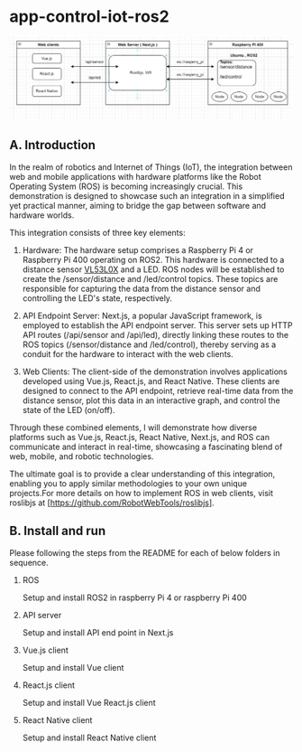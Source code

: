 # app-control-iot-ros2

<img src="./docs/diagram.png" alt="diagram" width="800px">

## A. Introduction

In the realm of robotics and Internet of Things (IoT), the integration between web and mobile applications with hardware platforms like the Robot Operating System (ROS) is becoming increasingly crucial. This demonstration is designed to showcase such an integration in a simplified yet practical manner, aiming to bridge the gap between software and hardware worlds.

This integration consists of three key elements:

1. Hardware: The hardware setup comprises a Raspberry Pi 4 or Raspberry Pi 400 operating on ROS2. This hardware is connected to a distance sensor <a href="https://www.adafruit.com/product/3317">VL53L0X</a> and a LED. ROS nodes will be established to create the /sensor/distance and /led/control topics. These topics are responsible for capturing the data from the distance sensor and controlling the LED's state, respectively.

2. API Endpoint Server: Next.js, a popular JavaScript framework, is employed to establish the API endpoint server. This server sets up HTTP API routes (/api/sensor and /api/led), directly linking these routes to the ROS topics (/sensor/distance and /led/control), thereby serving as a conduit for the hardware to interact with the web clients.

3. Web Clients: The client-side of the demonstration involves applications developed using Vue.js, React.js, and React Native. These clients are designed to connect to the API endpoint, retrieve real-time data from the distance sensor, plot this data in an interactive graph, and control the state of the LED (on/off).

Through these combined elements, I will demonstrate how diverse platforms such as Vue.js, React.js, React Native, Next.js, and ROS can communicate and interact in real-time, showcasing a fascinating blend of web, mobile, and robotic technologies.

The ultimate goal is to provide a clear understanding of this integration, enabling you to apply similar methodologies to your own unique projects.For more details on how to implement ROS in web clients, visit roslibjs at [https://github.com/RobotWebTools/roslibjs].

## B. Install and run

Please following the steps from the README for each of below folders in sequence.

1. ROS

   Setup and install ROS2 in raspberry Pi 4 or raspberry Pi 400

2. API server

   Setup and install API end point in Next.js

3. Vue.js client

   Setup and install Vue client

4. React.js client

   Setup and install Vue React.js client

5. React Native client

   Setup and install React Native client
